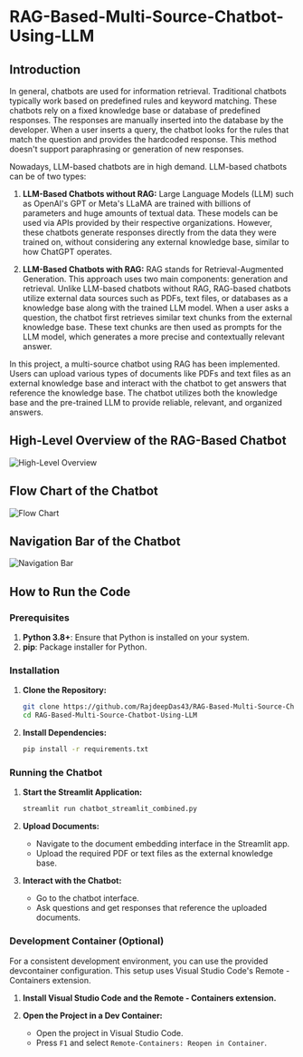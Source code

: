 # RAG-Based-Multi-Source-Chatbot-Using-LLM

## Introduction

In general, chatbots are used for information retrieval. Traditional chatbots typically work based on predefined rules and keyword matching. These chatbots rely on a fixed knowledge base or database of predefined responses. The responses are manually inserted into the database by the developer. When a user inserts a query, the chatbot looks for the rules that match the question and provides the hardcoded response. This method doesn't support paraphrasing or generation of new responses.

Nowadays, LLM-based chatbots are in high demand. LLM-based chatbots can be of two types:

1. **LLM-Based Chatbots without RAG:** Large Language Models (LLM) such as OpenAI's GPT or Meta's LLaMA are trained with billions of parameters and huge amounts of textual data. These models can be used via APIs provided by their respective organizations. However, these chatbots generate responses directly from the data they were trained on, without considering any external knowledge base, similar to how ChatGPT operates.

2. **LLM-Based Chatbots with RAG:** RAG stands for Retrieval-Augmented Generation. This approach uses two main components: generation and retrieval. Unlike LLM-based chatbots without RAG, RAG-based chatbots utilize external data sources such as PDFs, text files, or databases as a knowledge base along with the trained LLM model. When a user asks a question, the chatbot first retrieves similar text chunks from the external knowledge base. These text chunks are then used as prompts for the LLM model, which generates a more precise and contextually relevant answer.

In this project, a multi-source chatbot using RAG has been implemented. Users can upload various types of documents like PDFs and text files as an external knowledge base and interact with the chatbot to get answers that reference the knowledge base. The chatbot utilizes both the knowledge base and the pre-trained LLM to provide reliable, relevant, and organized answers.

## High-Level Overview of the RAG-Based Chatbot

![High-Level Overview](https://github.com/semanto-mondal/RAG-Based-Multi-Source-Chatbot-Using-LLM/assets/133217806/80095c2c-a993-4296-b1dc-f802fa1875cf)

## Flow Chart of the Chatbot

![Flow Chart](https://github.com/semanto-mondal/RAG-Based-Multi-Source-Chatbot-Using-LLM/assets/133217806/6a18696a-93b8-4bd8-a548-6f3fc5eb1910)

## Navigation Bar of the Chatbot

![Navigation Bar](https://github.com/semanto-mondal/RAG-Based-Multi-Source-Chatbot-Using-LLM/assets/133217806/20301ec9-9498-4de0-be3a-b7eb3e493c23)

## How to Run the Code

### Prerequisites

1. **Python 3.8+**: Ensure that Python is installed on your system.
2. **pip**: Package installer for Python.

### Installation

1. **Clone the Repository:**

    ```sh
    git clone https://github.com/RajdeepDas43/RAG-Based-Multi-Source-Chatbot-Using-LLM.git
    cd RAG-Based-Multi-Source-Chatbot-Using-LLM
    ```

2. **Install Dependencies:**

    ```sh
    pip install -r requirements.txt
    ```

### Running the Chatbot

1. **Start the Streamlit Application:**

    ```sh
    streamlit run chatbot_streamlit_combined.py
    ```

2. **Upload Documents:**

    - Navigate to the document embedding interface in the Streamlit app.
    - Upload the required PDF or text files as the external knowledge base.

3. **Interact with the Chatbot:**

    - Go to the chatbot interface.
    - Ask questions and get responses that reference the uploaded documents.

### Development Container (Optional)

For a consistent development environment, you can use the provided devcontainer configuration. This setup uses Visual Studio Code's Remote - Containers extension.

1. **Install Visual Studio Code and the Remote - Containers extension.**

2. **Open the Project in a Dev Container:**

    - Open the project in Visual Studio Code.
    - Press `F1` and select `Remote-Containers: Reopen in Container`.

